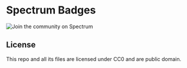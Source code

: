 # Spectrum Badges

![Join the community on Spectrum](http://c.bryn.io/kkju/badge.svg)

## License

This repo and all its files are licensed under CC0 and are public domain.
